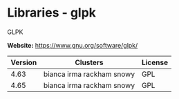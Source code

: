 # Libraries - glpk

GLPK



**Website:** <https://www.gnu.org/software/glpk/>

| Version | Clusters | License |
| ------- | -------- | ------- |
| 4.63 | bianca irma rackham snowy | GPL |
| 4.65 | bianca irma rackham snowy | GPL |
